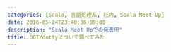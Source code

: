 ```yaml
---
categories: [Scala, 言語処理系, 社内, Scala Meet Up]
date: 2016-05-24T23:40:36+09:00
description: "Scala Meet Upでの発表用"
title: DOT/dottyについて調べてみた
---
```


<section data-markdown
    data-separator="\n\n"
    data-vertical="\n\n"
    data-notes="^Note:">
<script type="text/template">

# DOT/dottyについて調べてみた
----------------------
サイバーエージェント Scala Meet Up  
2016-05-27

<!-- .slide: class="center" -->


# About Me
---------
![κeenのアイコン](/images/icon.png) <!-- .element: style="position:absolute;right:0;z-index:-1" -->

 + κeen
 + [@blackenedgold](https://twitter.com/blackenedgold)
 + Github: [KeenS](https://github.com/KeenS)
 + 基盤開発グループ
 + Lisp, ML, Rust, Shell Scriptあたりを書きます
 + Scala初心者
   + Scala歴1年未満&gt;&lt;


# Scalaコンパイラ
----------------

* 型推論（特にimplicit）が遅い
* コンパイルフェーズが多い
  + 中間オブジェクトが多くて遅くなる
* 多くのクラスファイルを生成する
  + コンパイラのくせにディスクIOが多い
* 気を抜いてると `Any` に推論される  
  e.g.) `if(x) 1 else "a"`
* そもそものScalaの設計に起因する点が多い
  + 抜本的変更が必要


# Scala基礎
-----------

* Scalaが成立するのに最低限必要な機能って？
  + e.g.) `case class` はなくても `class` だけでどうにかなる
* 「最低限の機能」を減らせばコンパイラがシンプルになる
  + 他の機能はただのシンタックスシュガーになる
  + コンパイラのバグを減らせる
  + 機能追加時の矛盾確認が楽
* コア言語


# Featherlight Scala
---------------------

* Scalaのシンタックスシュガーを減らした感じ
* 小さな言語
* 元のScalaはこれをベースに議論されてきた


# 形式言語理論
-------------

* 最低限必要な機能を形式的にモデル化
  + 全ての動作は予め決められた「規則」に基く
  + 実際に書いて動かすものではない
* 形式的にすることで「証明」とかが出来る
  + 「型検査に通れば実行時に型エラーが起きない」
  + 「型検査が必ず終了する」
* 逆に、「このモデルだとこの機能は実現出来ない」とかも分かる


# Dependent Object Type
------

* Scalaのコアをモデル化したもの（要出典）
* 形式言語
* ジェネリクスもなければクラスも継承もない、パッケージもない。
* 小さい言語ながら表現力豊か
* 全ての値はオブジェクト。
  + オブジェクトのフィールドとメソッドと型メンバーだけ
  + 型はそのまま
* Path Dependent Type
* サブタイピング



# About DOT
---------

* 型付の健全性が証明された
* System F<:より強力
  * System F<: -> System D<: -> DOT
* existential typeを自然に表現出来る
* 交差型と合併型
  + `A extends B` -> `A & B`
  + 合併型は主に型推論の結果に出てくる


```scala
package scala.collection.immutable trait List[+A] {
  def isEmpty: Boolean; def head: A; def tail: List[A]
}
object List {
  def nil: List[Nothing] = new List[Nothing] {
    def isEmpty = true; def head = head; def tail = tail /* infinite loops */
  }
  def cons[A](hd: A, tl: List[A]) = new List[A] {
    def isEmpty = false; def head = hd; def tail = tl
  }
}
```


```scala
object scala_collection_immutable { sci =>
  trait List { self =>
    type A
    def isEmpty: Boolean
    def head: self.A def
      tail: List{type A <: self.A}
  }
  def nil: sci.List{type A = Nothing} = new List{ self =>
    type A = Nothing
    def isEmpty = true
    def head: A = self.head
    def tail: List{type A = Nothing} = self.tail
  }
  def cons(x: {type A})(hd: x.A)(tl: sci.List{type A <: x.A})
      : sci.List{type A <: x.A} = new List{ self =>
    type A = x.A
    def isEmpty = false
    def head = hd
    def tail = tl
  }
}
```


# dotty
--------

* DOTに影響を受けたコンパイラ
* いくつかの新しい機能
  + DOTの交差型、合併型も
  + Nullable = `T | Null`
  + `if (x) 1 else "a"` は `Int | String` にアノテーション可能
* `forSome` が消えた
  + DOTのお陰


# dotty
--------

* Java8のラムダを使う
  + 生成するclassファイルの減少
* Implicitの探索アルゴリズムを改善
  + 反変implicitについても改善
* 型推論のアルゴリズムを改善
  + DOTのお陰
  + 特にサブタイピングが交差/合併型で楽に
* コンパイルパスを融合して高速化
  + 中間木がなくなってGCにやさしい
* 他にも一杯改善が



```scala
object DaysOfTheWeek{
  object Mon
  object Tue
  object Wed
  object Thu
  object Fri
  object Sat
  object Sun

  type Weekend = Sat.type | Sun.type
  type Workweek = Mon.type | Tue.type | Wed.type | Thu.type | Fri.type
  type All = Weekend | Workweek
}
```


# TASTY/Linker
--------------

* classファイルを作るとScala固有の情報が落ちる
* プログラム全体を見渡すと不要なコードとかもコンパイルしないといけない
* かといって毎回プログラム全部をコンパイルし直すのは遅い
* → TASTY。型推論後のASTをシリアライズする
  + Scalaは型推論が遅いのでそこをスキップ出来るだけでそこそこ速くなる
* classファイルを跨げるようになったのでユーザが最適化とかも書ける
* Scala/Scala.js/Scala Native共通プラットフォーム化への布石？
* どうやらclassファイルにバイトコードとTASTYを埋め込む??


# まとめ
--------

* Scalaの基礎にDOTがあるよ
* DOTを参考にdottyが作られたよ
* dottyで色々改善されるよ
* ついでにTASTY/Linkerについて話したよ


# 参考1
------

* [The Essence of Dependent Object Types](https://infoscience.epfl.ch/record/215280/files/paper_1.pdf)
* [From F to DOT: Type Soundness Proofs with Definitional Interpreters](http://arxiv.org/pdf/1510.05216v2.pdf)
* [Dependent Object Types](http://www.cs.uwm.edu/~boyland/fool2012/papers/fool2012_submission_3.pdf)
* [Why is the Scala compiler so slow? - Quora](https://www.quora.com/Why-is-the-Scala-compiler-so-slow)
* [performance - Java compile speed vs Scala compile speed - Stack Overflow](http://stackoverflow.com/questions/3490383/java-compile-speed-vs-scala-compile-speed/3612212#3612212)


# 参考2
-------

* [GHC doesn't do subtyping. I suspect that is the main reason why Scala is slow - ... | Hacker News](https://news.ycombinator.com/item?id=5008761)
* [A Core Calculus for Scala Type Checking](http://lampwww.epfl.ch/~odersky/papers/mfcs06.pdf)
* [namin/dot: formalization of the Dependent Object Types (DOT) calculus](https://github.com/namin/dot)
* [The DOT Calculus](http://lampwww.epfl.ch/%7Eamin/dot/current_rules.pdf)
* [Dotty: exploring the future of scala](https://d-d.me/talks/scalaworld2015/)
* [Dotty and types: the story so far](http://guillaume.martres.me/talks/typelevel-summit-oslo/)

</script>
</section>
